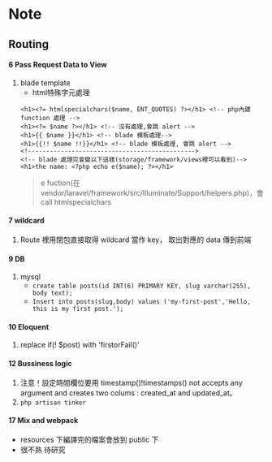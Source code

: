 # Note

## Routing

#### 6 Pass Request Data to View
1. blade template
    * html特殊字元處理
    ```html=
    <h1><?= htmlspecialchars($name, ENT_QUOTES) ?></h1> <!-- php內建 function 處理 -->
    <h1><?= $name ?></h1> <!-- 沒有處理,會跳 alert -->
    <h1>{{ $name }}</h1> <!-- blade 模板處理-->
    <h1>{{!! $name !!}}</h1> <!-- blade 模板處理, 會跳 alert --> 
    <!---------------------------------------------->
    <!-- blade 處理完會變以下這樣(storage/framework/views裡可以看到)-->
    <h1>the name: <?php echo e($name); ?></h1>
    ```
    > e fuction(在 vendor/laravel/framework/src/Illuminate/Support/helpers.php)，會 call htmlspecialchars 

#### 7 wildcard
1. Route 裡用閉包直接取得 wildcard 當作 key， 取出對應的 data 傳到前端

#### 9 DB
1. mysql
    * `create table posts(id INT(6) PRIMARY KEY, slug varchar(255), body text);`
    * `Insert into posts(slug,body) values ('my-first-post','Hello, this is my first post.');`

#### 10 Eloquent
1. replace if(! $post) with 'firstorFail()'

#### 12 Bussiness logic
1. 注意！設定時間欄位要用 timestamp()!timestamps() not accepts any argument and creates two colums : created_at and updated_at。
2. `php artisan tinker`

#### 17 Mix and webpack
* resources 下編譯完的檔案會放到 public 下
* 很不熟 待研究 
